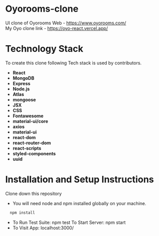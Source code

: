# Oyorooms-clone
UI clone of Oyorooms Web - https://www.oyorooms.com/<br/>
My Oyo clone link - https://oyo-react.vercel.app/

# Technology Stack

To create this clone following Tech stack is used by contributors.

- **React**
- **MongoDB**
- **Express**
- **Node.js**
- **Atlas**
- **mongoose**
- **JSX**
- **CSS**
- **Fontawesome**
- **material-ui/core**
- **axios**
- **material-ui**
- **react-dom**
- **react-router-dom**
- **react-scripts**
- **styled-components**
- **uuid**

# Installation and Setup Instructions

Clone down this repository

- You will need node and npm installed globally on your machine.

```bash
  npm install
```

- To Run Test Suite: npm test To Start Server: npm start
- To Visit App: localhost:3000/
